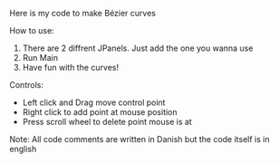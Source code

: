 Here is my code to make Bézier curves

How to use:
1. There are 2 diffrent JPanels. Just add the one you wanna use
2. Run Main
3. Have fun with the curves!

Controls: 
- Left click and Drag move control point
- Right click to add point at mouse position
- Press scroll wheel to delete point mouse is at

Note:
All code comments are written in Danish but the code itself is in english

